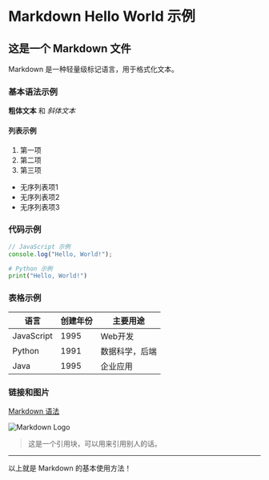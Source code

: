 # Markdown Hello World 示例

## 这是一个 Markdown 文件

Markdown 是一种轻量级标记语言，用于格式化文本。

### 基本语法示例

**粗体文本** 和 *斜体文本*

#### 列表示例
1. 第一项
2. 第二项
3. 第三项

- 无序列表项1
- 无序列表项2
- 无序列表项3

### 代码示例
```javascript
// JavaScript 示例
console.log("Hello, World!");
```

```python
# Python 示例
print("Hello, World!")
```

### 表格示例
| 语言 | 创建年份 | 主要用途 |
|------|----------|----------|
| JavaScript | 1995 | Web开发 |
| Python | 1991 | 数据科学，后端 |
| Java | 1995 | 企业应用 |

### 链接和图片
[Markdown 语法](https://www.markdownguide.org/basic-syntax/)

![Markdown Logo](https://markdown-here.com/img/icon256.png)

> 这是一个引用块，可以用来引用别人的话。

***

以上就是 Markdown 的基本使用方法！
